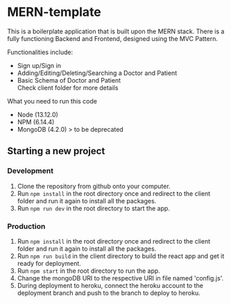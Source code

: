 # MERN-template
  
This is a boilerplate application that is built upon the MERN stack. There is a fully functioning Backend and Frontend, designed using the MVC Pattern. 

Functionalities include:
  - Sign up/Sign in  
  - Adding/Editing/Deleting/Searching a Doctor and Patient  
  - Basic Schema of Doctor and Patient  
Check client folder for more details  
     
What you need to run this code  
  - Node (13.12.0)  
  - NPM (6.14.4)   
  - MongoDB (4.2.0) > to be deprecated  

## Starting a new project

### Development
  1. Clone the repository from github onto your computer.  
  2. Run `npm install` in the root directory once and redirect to the client folder and run it again to install all the packages.  
  3. Run `npm run dev` in the root directory  to start the app.    

### Production
  1. Run `npm install` in the root directory once and redirect to the client folder and run it again to install all the packages.  
  2. Run `npm run build` in the client directory to build the react app and get it ready for deployment.  
  3. Run `npm start` in the root directory to run the app.  
  4. Change the mongoDB URI to the respective URI in file named 'config.js'.   
  5. During deployment to heroku, connect the heroku account to the deployment branch and push to the branch to deploy to heroku.  
